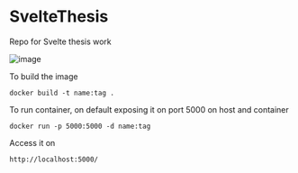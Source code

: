 # SvelteThesis
Repo for Svelte thesis work

![image](https://user-images.githubusercontent.com/72821572/229585621-86071ef1-7b9b-40aa-bb8f-b55a88f0496f.png)

To build the image

`docker build -t name:tag .`

To run container, on default exposing it on port 5000 on host and container

`docker run -p 5000:5000 -d name:tag`

Access it on

`http://localhost:5000/`

